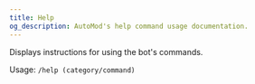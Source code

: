 ```yaml
---
title: Help
og_description: AutoMod's help command usage documentation.
---
```


Displays instructions for using the bot's commands.

Usage: `/help (category/command)`
